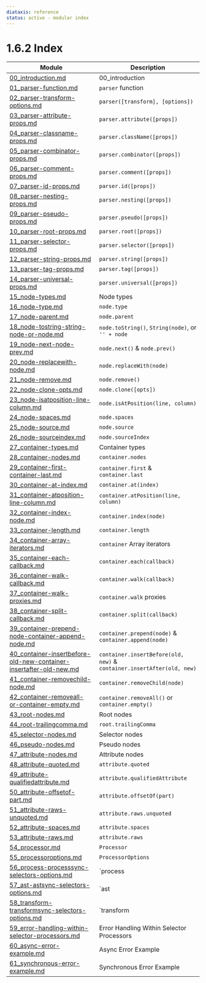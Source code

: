 ```yaml
---
diataxis: reference
status: active - modular index
---
```


# 1.6.2 Index

| Module | Description |
|--------|-------------|
| [00_introduction.md](00_introduction.md) | 00_introduction |
| [01_parser-function.md](01_parser-function.md) | `parser` function |
| [02_parser-transform-options.md](02_parser-transform-options.md) | `parser([transform], [options])` |
| [03_parser-attribute-props.md](03_parser-attribute-props.md) | `parser.attribute([props])` |
| [04_parser-classname-props.md](04_parser-classname-props.md) | `parser.className([props])` |
| [05_parser-combinator-props.md](05_parser-combinator-props.md) | `parser.combinator([props])` |
| [06_parser-comment-props.md](06_parser-comment-props.md) | `parser.comment([props])` |
| [07_parser-id-props.md](07_parser-id-props.md) | `parser.id([props])` |
| [08_parser-nesting-props.md](08_parser-nesting-props.md) | `parser.nesting([props])` |
| [09_parser-pseudo-props.md](09_parser-pseudo-props.md) | `parser.pseudo([props])` |
| [10_parser-root-props.md](10_parser-root-props.md) | `parser.root([props])` |
| [11_parser-selector-props.md](11_parser-selector-props.md) | `parser.selector([props])` |
| [12_parser-string-props.md](12_parser-string-props.md) | `parser.string([props])` |
| [13_parser-tag-props.md](13_parser-tag-props.md) | `parser.tag([props])` |
| [14_parser-universal-props.md](14_parser-universal-props.md) | `parser.universal([props])` |
| [15_node-types.md](15_node-types.md) | Node types |
| [16_node-type.md](16_node-type.md) | `node.type` |
| [17_node-parent.md](17_node-parent.md) | `node.parent` |
| [18_node-tostring-string-node-or-node.md](18_node-tostring-string-node-or-node.md) | `node.toString()`, `String(node)`, or `'' + node` |
| [19_node-next-node-prev.md](19_node-next-node-prev.md) | `node.next()` & `node.prev()` |
| [20_node-replacewith-node.md](20_node-replacewith-node.md) | `node.replaceWith(node)` |
| [21_node-remove.md](21_node-remove.md) | `node.remove()` |
| [22_node-clone-opts.md](22_node-clone-opts.md) | `node.clone([opts])` |
| [23_node-isatposition-line-column.md](23_node-isatposition-line-column.md) | `node.isAtPosition(line, column)` |
| [24_node-spaces.md](24_node-spaces.md) | `node.spaces` |
| [25_node-source.md](25_node-source.md) | `node.source` |
| [26_node-sourceindex.md](26_node-sourceindex.md) | `node.sourceIndex` |
| [27_container-types.md](27_container-types.md) | Container types |
| [28_container-nodes.md](28_container-nodes.md) | `container.nodes` |
| [29_container-first-container-last.md](29_container-first-container-last.md) | `container.first` & `container.last` |
| [30_container-at-index.md](30_container-at-index.md) | `container.at(index)` |
| [31_container-atposition-line-column.md](31_container-atposition-line-column.md) | `container.atPosition(line, column)` |
| [32_container-index-node.md](32_container-index-node.md) | `container.index(node)` |
| [33_container-length.md](33_container-length.md) | `container.length` |
| [34_container-array-iterators.md](34_container-array-iterators.md) | `container` Array iterators |
| [35_container-each-callback.md](35_container-each-callback.md) | `container.each(callback)` |
| [36_container-walk-callback.md](36_container-walk-callback.md) | `container.walk(callback)` |
| [37_container-walk-proxies.md](37_container-walk-proxies.md) | `container.walk` proxies |
| [38_container-split-callback.md](38_container-split-callback.md) | `container.split(callback)` |
| [39_container-prepend-node-container-append-node.md](39_container-prepend-node-container-append-node.md) | `container.prepend(node)` & `container.append(node)` |
| [40_container-insertbefore-old-new-container-insertafter-old-new.md](40_container-insertbefore-old-new-container-insertafter-old-new.md) | `container.insertBefore(old, new)` & `container.insertAfter(old, new)` |
| [41_container-removechild-node.md](41_container-removechild-node.md) | `container.removeChild(node)` |
| [42_container-removeall-or-container-empty.md](42_container-removeall-or-container-empty.md) | `container.removeAll()` or `container.empty()` |
| [43_root-nodes.md](43_root-nodes.md) | Root nodes |
| [44_root-trailingcomma.md](44_root-trailingcomma.md) | `root.trailingComma` |
| [45_selector-nodes.md](45_selector-nodes.md) | Selector nodes |
| [46_pseudo-nodes.md](46_pseudo-nodes.md) | Pseudo nodes |
| [47_attribute-nodes.md](47_attribute-nodes.md) | Attribute nodes |
| [48_attribute-quoted.md](48_attribute-quoted.md) | `attribute.quoted` |
| [49_attribute-qualifiedattribute.md](49_attribute-qualifiedattribute.md) | `attribute.qualifiedAttribute` |
| [50_attribute-offsetof-part.md](50_attribute-offsetof-part.md) | `attribute.offsetOf(part)` |
| [51_attribute-raws-unquoted.md](51_attribute-raws-unquoted.md) | `attribute.raws.unquoted` |
| [52_attribute-spaces.md](52_attribute-spaces.md) | `attribute.spaces` |
| [53_attribute-raws.md](53_attribute-raws.md) | `attribute.raws` |
| [54_processor.md](54_processor.md) | `Processor` |
| [55_processoroptions.md](55_processoroptions.md) | `ProcessorOptions` |
| [56_process-processsync-selectors-options.md](56_process-processsync-selectors-options.md) | `process|processSync(selectors, [options])` |
| [57_ast-astsync-selectors-options.md](57_ast-astsync-selectors-options.md) | `ast|astSync(selectors, [options])` |
| [58_transform-transformsync-selectors-options.md](58_transform-transformsync-selectors-options.md) | `transform|transformSync(selectors, [options])` |
| [59_error-handling-within-selector-processors.md](59_error-handling-within-selector-processors.md) | Error Handling Within Selector Processors |
| [60_async-error-example.md](60_async-error-example.md) | Async Error Example |
| [61_synchronous-error-example.md](61_synchronous-error-example.md) | Synchronous Error Example |
